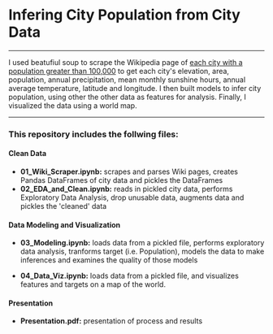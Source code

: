 # Infering City Population from City Data
---

I used beatufiul soup to scrape the Wikipedia page of [each city with a population greater than 100,000](https://en.wikipedia.org/wiki/List_of_towns_and_cities_with_100,000_or_more_inhabitants) to get each city's elevation, area, population, annual precipitation, mean monthly sunshine hours, annual average temperature, latitude and longitude. I then built models to infer city population, using other the other data as features for analysis. Finally, I visualized the data using a world map.

---
### This repository includes the follwing files:



#### Clean Data
* __01_Wiki_Scraper.ipynb:__  scrapes and parses Wiki pages, creates Pandas DataFrames of city data and pickles the DataFrames
* __02_EDA_and_Clean.ipynb:__ reads in pickled city data, performs Exploratory Data Analysis, drop unusable data, augments data and pickles the 'cleaned' data

#### Data Modeling and Visualization
* __03_Modeling.ipynb:__ loads data from a pickled file, performs exploratory data analysis, tranforms target (i.e. Population), models the data to make inferences and examines the quality of those models

* __04_Data_Viz.ipynb:__ loads data from a pickled file, and visualizes features and targets on a map of the world.

#### Presentation
* __Presentation.pdf:__ presentation of process and results
